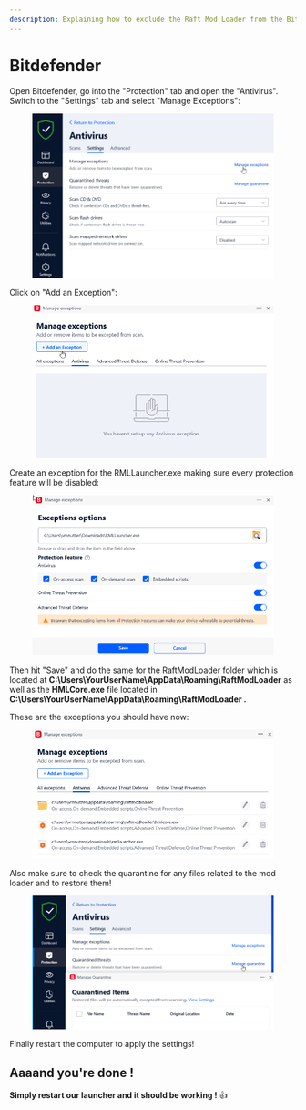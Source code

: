 ```yaml
---
description: Explaining how to exclude the Raft Mod Loader from the Bitdefender antivirus
---
```


# Bitdefender

Open Bitdefender, go into the "Protection" tab and open the "Antivirus". Switch to the "Settings" tab  and select "Manage Exceptions":

<figure><img src="../../../.gitbook/assets/grafik (7) (1) (1).png" alt=""><figcaption></figcaption></figure>

Click on "Add an Exception":

<figure><img src="../../../.gitbook/assets/grafik (8) (1) (1).png" alt=""><figcaption></figcaption></figure>

Create an exception for the RMLLauncher.exe making sure every protection feature will be disabled:&#x20;

<figure><img src="../../../.gitbook/assets/grafik (9) (1) (1).png" alt=""><figcaption></figcaption></figure>

Then hit "Save" and do the same for the RaftModLoader folder which is located at **C:\Users\YourUserName\AppData\Roaming\RaftModLoader** as well as the **HMLCore.exe** file located in **C:\Users\YourUserName\AppData\Roaming\RaftModLoader .**

These are the exceptions you should have now:&#x20;

<figure><img src="../../../.gitbook/assets/grafik (11) (1).png" alt=""><figcaption></figcaption></figure>

Also make sure to check the quarantine for any files related to the mod loader and to restore them!

<figure><img src="../../../.gitbook/assets/grafik (12) (1).png" alt=""><figcaption></figcaption></figure>

Finally restart the computer to apply the settings!

## Aaaand you're done !

**Simply restart our launcher and it should be working !** :thumbsup:
